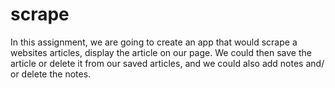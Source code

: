 # scrape 

In this assignment, we are going to create an app
that would scrape a websites articles, display the 
article on our page. We could then save the article or 
delete it from our saved articles, and we could also
add notes and/ or delete the notes.
